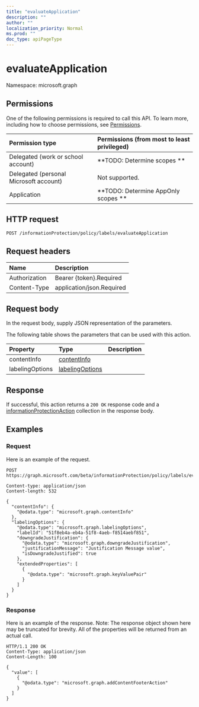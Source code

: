 ```yaml
---
title: "evaluateApplication"
description: ""
author: ""
localization_priority: Normal
ms.prod: ""
doc_type: apiPageType
---
```


# evaluateApplication

Namespace: microsoft.graph



## Permissions
One of the following permissions is required to call this API. To learn more, including how to choose permissions, see [Permissions](/concepts/permissions-reference.md).

|Permission type|Permissions (from most to least privileged)|
|:---|:---|
|Delegated (work or school account)|**TODO: Determine scopes **|
|Delegated (personal Microsoft account)|Not supported.|
|Application|**TODO: Determine AppOnly scopes **|

## HTTP request
<!-- {
  "blockType": "ignored"
}
-->
``` http
POST /informationProtection/policy/labels/evaluateApplication
```

## Request headers
|Name|Description|
|:---|:---|
|Authorization|Bearer {token}.Required|
|Content-Type|application/json.Required|

## Request body
In the request body, supply JSON representation of the parameters.

The following table shows the parameters that can be used with this action.

|Property|Type|Description|
|:---|:---|:---|
|contentInfo|[contentInfo](../resources/contentinfo.md)||
|labelingOptions|[labelingOptions](../resources/labelingoptions.md)||



## Response
If successful, this action returns a `200 OK` response code and a [informationProtectionAction](../resources/informationprotectionaction.md) collection in the response body.

## Examples

### Request
Here is an example of the request.
<!-- {
  "blockType": "request",
  "name": "informationprotectionlabel_evaluateapplication"
}
-->
``` http
POST https://graph.microsoft.com/beta/informationProtection/policy/labels/evaluateApplication

Content-type: application/json
Content-length: 532

{
  "contentInfo": {
    "@odata.type": "microsoft.graph.contentInfo"
  },
  "labelingOptions": {
    "@odata.type": "microsoft.graph.labelingOptions",
    "labelId": "51f8eb4a-eb4a-51f8-4aeb-f8514aebf851",
    "downgradeJustification": {
      "@odata.type": "microsoft.graph.downgradeJustification",
      "justificationMessage": "Justification Message value",
      "isDowngradeJustified": true
    },
    "extendedProperties": [
      {
        "@odata.type": "microsoft.graph.keyValuePair"
      }
    ]
  }
}
```

### Response
Here is an example of the response. Note: The response object shown here may be truncated for brevity. All of the properties will be returned from an actual call.
<!-- {
  "blockType": "response",
  "truncated": true,
  "@odata.type": "collection(microsoft.graph.informationprotectionaction)"
}
-->
``` http
HTTP/1.1 200 OK
Content-Type: application/json
Content-Length: 100

{
  "value": [
    {
      "@odata.type": "microsoft.graph.addContentFooterAction"
    }
  ]
}
```

